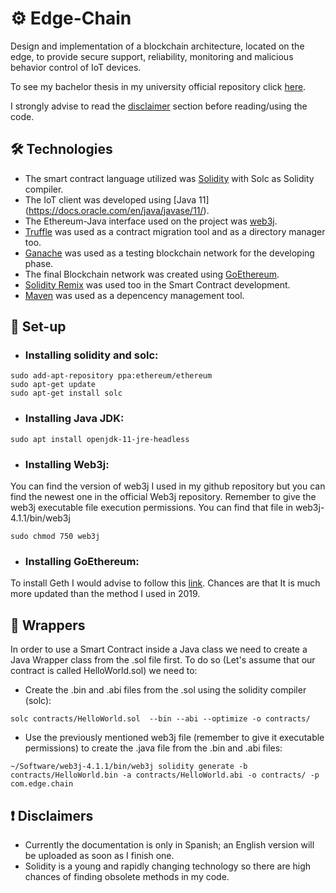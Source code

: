# :gear: Edge-Chain
Design and implementation of a blockchain architecture, located on the edge, to provide secure support, reliability, monitoring and malicious behavior control of IoT devices.

To see my bachelor thesis in my university official repository click [here](http://castor.det.uvigo.es:8080/xmlui/handle/123456789/345?locale-attribute=en).

I strongly advise to read the [disclaimer](#exclamation-disclaimers) section before reading/using the code.

## :hammer_and_wrench: Technologies
- The smart contract language utilized was [Solidity](https://solidity.readthedocs.io/en/v0.6.2/) with Solc as Solidity compiler.
- The IoT client was developed using [Java 11] (https://docs.oracle.com/en/java/javase/11/).
- The Ethereum-Java interface used on the project was [web3j](https://github.com/web3j).
- [Truffle](https://www.trufflesuite.com/truffle) was used as a contract migration tool and as a directory manager too.
- [Ganache](https://www.trufflesuite.com/ganache) was used as a testing blockchain network for the developing phase.
- The final Blockchain network was created using [GoEthereum](https://github.com/ethereum/go-ethereum).
- [Solidity Remix](https://remix.ethereum.org/) was used too in the Smart Contract development.
- [Maven](https://maven.apache.org/) was used as a depencency management tool.


## :rocket: Set-up

- ### Installing solidity and solc:
```
sudo add-apt-repository ppa:ethereum/ethereum
sudo apt-get update
sudo apt-get install solc
```

- ### Installing Java JDK:
```
sudo apt install openjdk-11-jre-headless
```

- ### Installing Web3j:
You can find the version of web3j I used in my github repository but you can find the newest one in the official Web3j repository.
Remember to give the web3j executable file execution permissions. You can find that file in web3j-4.1.1/bin/web3j
```
sudo chmod 750 web3j
```

- ### Installing GoEthereum:
To install Geth I would advise to follow this [link](https://github.com/ethereum/go-ethereum/wiki/Installing-Geth). Chances are that It is much more updated than the method I used in 2019.


## :gift: Wrappers
In order to use a Smart Contract inside a Java class we need to create a Java Wrapper class from the .sol file first. To do so (Let's assume that our contract is called HelloWorld.sol) we need to:
- Create the .bin and .abi files from the .sol using the solidity compiler (solc):
```
solc contracts/HelloWorld.sol  --bin --abi --optimize -o contracts/
```
- Use the previously mentioned web3j file (remember to give it executable permissions) to create the .java file from the .bin and .abi files:
```
~/Software/web3j-4.1.1/bin/web3j solidity generate -b contracts/HelloWorld.bin -a contracts/HelloWorld.abi -o contracts/ -p com.edge.chain
```

## :exclamation: Disclaimers
- Currently the documentation is only in Spanish; an English version will be uploaded as soon as I finish one.
- Solidity is a young and rapidly changing technology so there are high chances of finding obsolete methods in my code.
